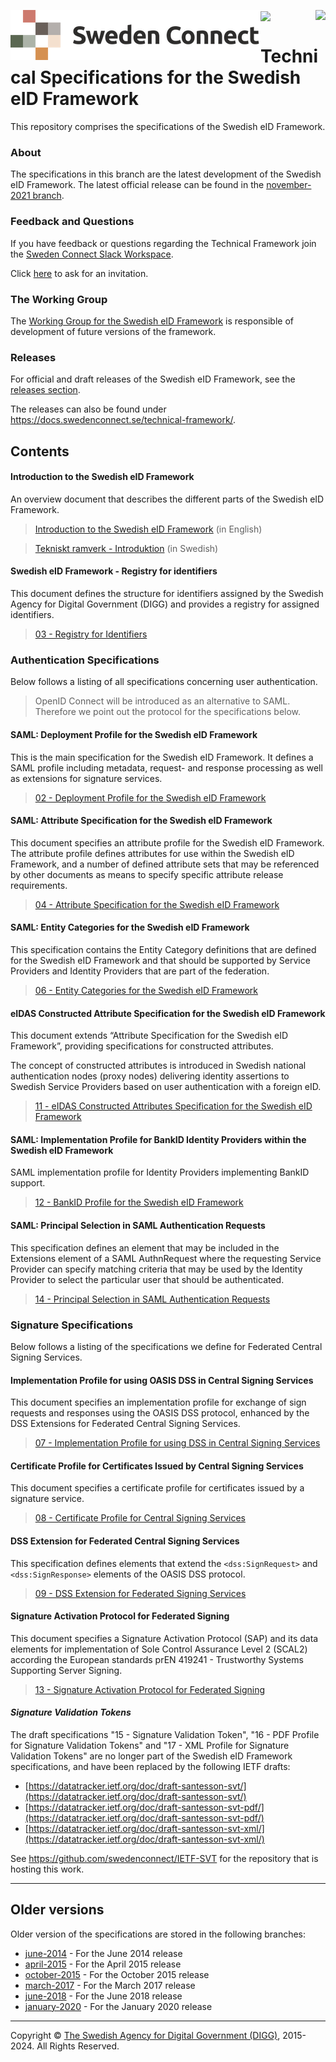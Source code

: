 <p>
<img align="left" src="img/sweden-connect.png"></img>
<img align="right" src="img/digg_centered.png"></img>
</p>
<p>
<img align="center" src="img/transparent.png"></img>
</p>

# Technical Specifications for the Swedish eID Framework

This repository comprises the specifications of the Swedish eID Framework.

### About

The specifications in this branch are the latest development of the Swedish eID Framework. The latest official release
can be found in the [november-2021 branch](https://github.com/swedenconnect/technical-framework/tree/november-2021).

### Feedback and Questions

If you have feedback or questions regarding the Technical Framework join the 
[Sweden Connect Slack Workspace](https://swedenconnect.slack.com).

Click <a href="mailto:martin@idsec.se?subject= I would like to join the SwedenConnect Slack Workspace">here</a> to ask for an invitation.

### The Working Group

The [Working Group for the Swedish eID Framework](working-group/wg.md) is responsible of development of future versions of the framework. 

### Releases

For official and draft releases of the Swedish eID Framework, see the [releases section](https://github.com/swedenconnect/technical-framework/releases).

The releases can also be found under <https://docs.swedenconnect.se/technical-framework/>.

## Contents

#### Introduction to the Swedish eID Framework

An overview document that describes the different parts of the Swedish eID Framework.

> [Introduction to the Swedish eID Framework](00%20-%20Swedish%20eID%20Framework%20-%20Introduction.md) (in English)

> [Tekniskt ramverk - Introduktion](00%20-%20Tekniskt%20ramverk%20-%20Introduktion.md) (in Swedish)

#### Swedish eID Framework - Registry for identifiers

This document defines the structure for identifiers assigned by the Swedish Agency for Digital Government (DIGG) and provides a registry for assigned identifiers.

> [03 - Registry for Identifiers](03%20-%20Registry%20for%20Identifiers.md)

### Authentication Specifications

Below follows a listing of all specifications concerning user authentication.

> OpenID Connect will be introduced as an alternative to SAML. Therefore we point out the protocol for the specifications below.

#### SAML: Deployment Profile for the Swedish eID Framework

This is the main specification for the Swedish eID Framework. It defines a SAML profile including metadata, request- and response processing as well as extensions for signature services.

> [02 - Deployment Profile for the Swedish eID Framework](02%20-%20Deployment%20Profile%20for%20the%20Swedish%20eID%20Framework.md)

#### SAML: Attribute Specification for the Swedish eID Framework

This document specifies an attribute profile for the Swedish eID Framework. The attribute profile defines attributes for use within the Swedish eID Framework, and a number of defined attribute sets that may be referenced by other documents as means to specify specific attribute release requirements.

> [04 - Attribute Specification for the Swedish eID Framework](04%20-%20Attribute%20Specification%20for%20the%20Swedish%20eID%20Framework.md)

#### SAML: Entity Categories for the Swedish eID Framework

This specification contains the Entity Category definitions that are defined for the Swedish eID Framework and that should be supported by Service Providers and Identity Providers that are part of the federation.

> [06 - Entity Categories for the Swedish eID Framework](06%20-%20Entity%20Categories%20for%20the%20Swedish%20eID%20Framework.md)

#### eIDAS Constructed Attribute Specification for the Swedish eID Framework

This document extends “Attribute Specification for the Swedish eID Framework”, providing specifications for constructed attributes.

The concept of constructed attributes is introduced in Swedish national authentication nodes (proxy nodes) delivering identity assertions to Swedish Service Providers based on user authentication with a foreign eID.

> [11 - eIDAS Constructed Attributes Specification for the Swedish eID Framework](11%20-%20eIDAS%20Constructed%20Attributes%20Specification%20for%20the%20Swedish%20eID%20Framework.md)

#### SAML: Implementation Profile for BankID Identity Providers within the Swedish eID Framework

SAML implementation profile for Identity Providers implementing BankID support.

> [12 - BankID Profile for the Swedish eID Framework](12%20-%20BankID%20Profile%20for%20the%20Swedish%20eID%20Framework.md)

#### SAML: Principal Selection in SAML Authentication Requests

This specification defines an element that may be included in the Extensions element of a SAML AuthnRequest where the requesting Service Provider can specify matching criteria that may be used by the Identity Provider to select the particular user that should be authenticated.

> [14 - Principal Selection in SAML Authentication Requests](14%20-%20Principal%20Selection%20in%20SAML%20Authentication%20Requests.md)

### Signature Specifications

Below follows a listing of the specifications we define for Federated Central Signing Services.

#### Implementation Profile for using OASIS DSS in Central Signing Services

This document specifies an implementation profile for exchange of sign requests and responses using the OASIS DSS protocol, enhanced by the DSS Extensions for Federated Central Signing Services.

> [07 - Implementation Profile for using DSS in Central Signing Services](07%20-%20Implementation%20Profile%20for%20using%20DSS%20in%20Central%20Signing%20Services.md)

#### Certificate Profile for Certificates Issued by Central Signing Services

This document specifies a certificate profile for certificates issued by a signature service.

> [08 - Certificate Profile for Central Signing Services](08%20-%20Certificate%20Profile%20for%20Central%20Signing%20Services.md)

#### DSS Extension for Federated Central Signing Services

This specification defines elements that extend the `<dss:SignRequest>` and `<dss:SignResponse>` elements of the OASIS DSS protocol.

> [09 - DSS Extension for Federated Signing Services](09%20-%20DSS%20Extension%20for%20Federated%20Signing%20Services.md)

#### Signature Activation Protocol for Federated Signing

This document specifies a Signature Activation Protocol (SAP) and its data elements for implementation of Sole Control Assurance Level 2 (SCAL2) according the European standards prEN 419241 - Trustworthy Systems Supporting Server Signing.

> [13 - Signature Activation Protocol for Federated Signing](13%20-%20Signature%20Activation%20Protocol.md)

#### *Signature Validation Tokens*

The draft specifications "15 - Signature Validation Token", "16 - PDF Profile for Signature Validation Tokens" and "17 - XML Profile for Signature Validation Tokens" are no longer part of the Swedish eID Framework specifications, and have been replaced by the following IETF drafts:

- [https://datatracker.ietf.org/doc/draft-santesson-svt/](https://datatracker.ietf.org/doc/draft-santesson-svt/)
- [https://datatracker.ietf.org/doc/draft-santesson-svt-pdf/](https://datatracker.ietf.org/doc/draft-santesson-svt-pdf/)
- [https://datatracker.ietf.org/doc/draft-santesson-svt-xml/](https://datatracker.ietf.org/doc/draft-santesson-svt-xml/)

See https://github.com/swedenconnect/IETF-SVT for the repository that is hosting this work.

---

## Older versions

Older version of the specifications are stored in the following branches:

+ [june-2014](https://github.com/swedenconnect/technical-framework/tree/june-2014) - For the June 2014 release
+ [april-2015](https://github.com/swedenconnect/technical-framework/tree/april-2015) - For the April 2015 release
+ [october-2015](https://github.com/swedenconnect/technical-framework/tree/october-2015) - For the October 2015 release
+ [march-2017](https://github.com/swedenconnect/technical-framework/tree/march-2017) - For the March 2017 release
+ [june-2018](https://github.com/swedenconnect/technical-framework/tree/june-2018) - For the June 2018 release
+ [january-2020](https://github.com/swedenconnect/technical-framework/tree/january-2020) - For the January 2020 release

---

Copyright &copy; [The Swedish Agency for Digital Government (DIGG)](https://www.digg.se), 2015-2024. All Rights Reserved.
